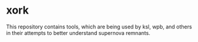 # xork

This repository contains tools, which are being used by ksl, wpb, and others in their attempts to better understand supernova remnants.
